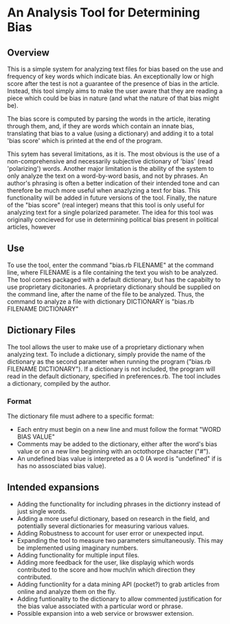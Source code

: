 # An Analysis Tool for Determining Bias #

## Overview ##

This is a simple system for analyzing text files for bias based on the use and frequency of key words which indicate bias. An exceptionally low or high score after the test is not a guarantee of the presence of bias in the article. Instead, this tool simply aims to make the user aware that they are reading a piece which could be bias in nature (and what the nature of that bias might be).

The bias score is computed by parsing the words in the article, iterating through them, and, if they are words which contain an innate bias, translating that bias to a value (using a dictionary) and adding it to a total 'bias score' which is printed at the end of the program.

This sytem has several limitations, as it is. The most obvious is the use of a non-comprehensive and necessarily subjective dictionary of 'bias' (read 'polarizing') words. Another major limitation is the ability of the system to only analyze the text on a word-by-word basis, and not by phrases. An author's phrasing is often a better indication of their intended tone and can therefore be much more useful when anazlyzing a text for bias. This functionality will be added in future versions of the tool. Finally, the nature of the "bias score" (real integer) means that this tool is only useful for analyzing text for a single polarized parameter. The idea for this tool was originally concieved for use in determining political bias present in political articles, however 

## Use ##

To use the tool, enter the command "bias.rb FILENAME" at the command line, where FILENAME is a file containing the text you wish to be analyzed. The tool comes packaged with a default dictionary, but has the capabilty to use proprietary dicitonaries. A proprietary dictionary should be supplied on the command line, after the name of the file to be analyzed. Thus, the command to analyze a file with dictionary DICTIONARY is "bias.rb FILENAME DICTIONARY"

## Dictionary Files ##

The tool allows the user to make use of a proprietary dictionary when analyzing text. To include a dictionary, simply provide the name of the dictionary as the second parameter when running the program ("bias.rb FILENAME DICTIONARY"). If a dictionary is not included, the program will read in the default dictionary, specified in preferences.rb. The tool includes a dictionary, compiled by the author.

### Format ###

The dictionary file must adhere to a specific format:

* Each entry must begin on a new line and must follow the format "WORD BIAS VALUE"
* Comments may be added to the dictionary, either after the word's bias value or on a new line beginning with an octothorpe character ("#"). 
* An undefined bias value is interpreted as a 0 (A word is "undefined" if is has no assosciated bias value).


## Intended expansions ##

* Adding the functionality for including phrases in the dictionry instead of just single words.
* Adding a more useful dictionary, based on research in the field, and potentially several dictionaries for measuring various values.
* Adding Robustness to account for user error or unexpected input.
* Expanding the tool to measure two parameters simultaneously. This may be implemented using imaginary numbers.
* Adding functionality for multiple input files.
* Adding more feedback for the user, like displayig which words contributed to the score and how much/in which direction they contributed.
* Adding functionlity for a data mining API (pocket?) to grab articles from online and analyze them on the fly.
* Adding funtionality to the dictionary to allow commented justification for the bias value associated with a particular word or phrase.
* Possible expansion into a web service or browswer extension.